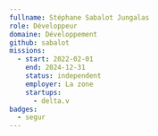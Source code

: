 ```yaml
---
fullname: Stéphane Sabalot Jungalas
role: Développeur
domaine: Développement
github: sabalot
missions:
  - start: 2022-02-01
    end: 2024-12-31
    status: independent
    employer: La zone
    startups:
      - delta.v
badges:
  - segur
---
```

